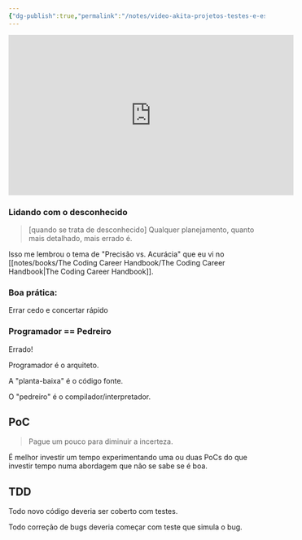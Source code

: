 ```yaml
---
{"dg-publish":true,"permalink":"/notes/video-akita-projetos-testes-e-estimativa/","dgHomeLink":true,"dgPassFrontmatter":false,"dgShowBacklinks":true,"dgShowLocalGraph":false}
---
```


<iframe width="560" height="315" src="https://www.youtube.com/embed/H_-7o_pLn1s" title="YouTube video player" frameborder="0" allow="accelerometer; autoplay; clipboard-write; encrypted-media; gyroscope; picture-in-picture" allowfullscreen></iframe>

### Lidando com o desconhecido

> [quando se trata de desconhecido] Qualquer planejamento, quanto mais detalhado, mais errado é.

Isso me lembrou o tema de "Precisão vs. Acurácia" que eu vi no [[notes/books/The Coding Career Handbook/The Coding Career Handbook|The Coding Career Handbook]].

### Boa prática:

Errar cedo e concertar rápido


### Programador == Pedreiro

Errado!

Programador é o arquiteto.

A "planta-baixa" é o código fonte.

O "pedreiro" é o compilador/interpretador.

## PoC

> Pague um pouco para diminuir a incerteza.

É melhor investir um tempo experimentando uma ou duas PoCs do que investir tempo numa abordagem que não se sabe se é boa.


## TDD

Todo novo código deveria ser coberto com testes.

Todo correção de bugs deveria começar com teste que simula o bug.